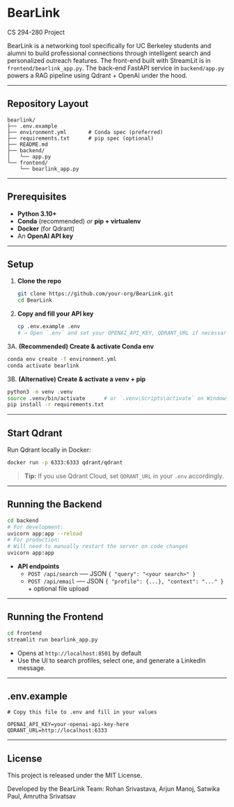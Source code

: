 # BearLink
CS 294-280 Project

BearLink is a networking tool specifically for UC Berkeley students and alumni to build professional connections through intelligent search and personalized outreach features.
The front-end built with StreamLit is in `frontend/bearlink_app.py`. The back-end FastAPI service in `backend/app.py` powers a RAG pipeline using Qdrant + OpenAI under the hood.

---

## Repository Layout

```
bearlink/
├── .env.example
├── environment.yml       # Conda spec (preferred)
├── requirements.txt      # pip spec (optional)
├── README.md
├── backend/
│   └── app.py
└── frontend/
    └── bearlink_app.py
```

---

## Prerequisites

- **Python 3.10+**
- **Conda** (recommended) _or_ **pip + virtualenv**
- **Docker** (for Qdrant)
- An **OpenAI API key**

---

## Setup

1. **Clone the repo**
   ```bash
   git clone https://github.com/your-org/BearLink.git
   cd BearLink
   ```

2. **Copy and fill your API key**
   ```bash
   cp .env.example .env
   # → Open `.env` and set your OPENAI_API_KEY, QDRANT_URL if necessary
   ```

3A. **(Recommended) Create & activate Conda env**
   ```bash
   conda env create -f environment.yml
   conda activate bearlink
   ```

3B. **(Alternative) Create & activate a venv + pip**
   ```bash
   python3 -m venv .venv
   source .venv/bin/activate      # or `.venv\Scripts\activate` on Windows
   pip install -r requirements.txt
   ```

---

## Start Qdrant

Run Qdrant locally in Docker:
```bash
docker run -p 6333:6333 qdrant/qdrant
```
> **Tip:** If you use Qdrant Cloud, set `QDRANT_URL` in your `.env` accordingly.

---

## Running the Backend

```bash
cd backend
# For development:
uvicorn app:app --reload
# For production:
# Will need to manually restart the server on code changes
uvicorn app:app
```
- **API endpoints**
  - `POST /api/search` ── JSON `{ "query": "<your search>" }`
  - `POST /api/email`  ── JSON `{ "profile": {...}, "context": "..." }` + optional file upload

---

## Running the Frontend

```bash
cd frontend
streamlit run bearlink_app.py
```
- Opens at `http://localhost:8501` by default
- Use the UI to search profiles, select one, and generate a LinkedIn message.

---

## .env.example

```dotenv
# Copy this file to .env and fill in your values

OPENAI_API_KEY=your-openai-api-key-here
QDRANT_URL=http://localhost:6333
```

---

## License

This project is released under the MIT License.

Developed by the BearLink Team: Rohan Srivastava, Arjun Manoj, Satwika Paul, Amrutha Srivatsav